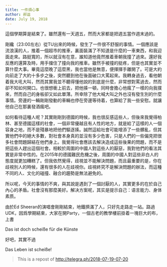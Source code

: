 ```yaml
---
title: 一件煩心事
author: 郝运
date: July 19, 2018
---
```



這個學期算是結束了。雖然還有一天週五，然而大家都是把週五當作週末過的。

剛纔（23:00左右）從TU出來的時候，發生了一件很不舒服的事情。一個應該是流浪漢的人，推着一個超市的推車，裏面裝滿了不知道是什麼的一車東西，和我迎面走來。路挺寬的，所以就沒有在意，誰知道他竟然推着車朝我撞了過來。還好我反應的還算及時，用手擋住了撞向我的推車。雖然手被撞的挺疼，但是也其實並不算什麼大事。畢竟這麼晚了這麼黑，我也當他是無意，便揮揮手離開了。可是大約向前走了大約十多步之後，突然聽到他在後面破口大罵起來。我轉身過去，看他朝着我大吼大叫，然而其實我並不聽得懂他說的到底是什麼，非常想對罵過去，然而卻不知如何開口。也很想衝上前去，把他揍一頓，同時會擔心他瘋了一樣的向我撲來，然而自己的身板卻又如此單薄。所幸除了他大喊大叫之外也沒有發生別的什麼事情。旁邊的一輛剛剛發動的車輛也停在旁邊等待着，也算給了我一些安慰。就讓他自己在那裏發酒瘋吧。

<!--more-->

如何看待這種人呢？其實剛剛到德國的時候，我也很反感這些人，但後來我覺得柏林、甚至德國這樣的社會，一個非常優越且有人性的地方，就是給了這樣的人一個容身之地，而不是殘暴地把他們驅逐揍。誠然這給社會可能增添了一些髒亂，但其實他們中的絕大多數，對社會本身真的並沒有多少危害，只是人們的一些偏見把很多社會問題歸結在他們身上。我覺得社會應該去解決造成這些後果的問題，而不是把這些人趕出這個社會。相較於周圍的中國人對這些人的厭惡，我對他們的看法其實是非常中性的。在2015年的德國難民危機之後，周圍的中國人對這些非白人的態度就更加糟糕了。但我依然覺得，歧視並不能解決問題，而且最重要的是，你在歧視別人的時候，還有很多的人在歧視你。歧視終究不是解決問題的辦法，而這種不同的人、文化的碰撞、融合的趨勢是無法避免的。

所以呢，今天的事情的不爽，與其說是遇到了一個討厭的人，其實更多的在於自己內心的矛盾。社會沒有那麼美好。解决方案呢，其实是提示自己：语言能力、身体素质。

由於Ed Sheeran的演唱會剛剛結束，地鐵擠滿了人，只好先走路走一站。路過 UDK，因爲學期結束，大家在開Party，一個古老的教學樓前掛着一塊巨大的布，上書

Das ist doch scheiße für die Künste

好吧，其實不過

Das Leben ist scheiße!


> This is a repost of <http://telegra.ph/2018-07-19-07-20>

